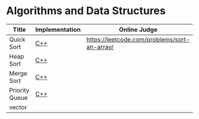 # Algorithms and Data Structures
| Title | Implementation | Online Judge |
| --- | --- | --- |
| Quick Sort | [C++](quick-sort.cpp) | https://leetcode.com/problems/sort-an-array/ |
| Heap Sort | [C++](heap-sort.cpp) |
| Merge Sort | [C++](merge-sort.cpp) |
| Priority Queue | [C++]() |
| vector
